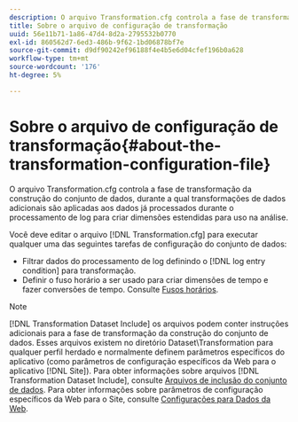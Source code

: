 ```yaml
---
description: O arquivo Transformation.cfg controla a fase de transformação da construção do conjunto de dados, durante a qual transformações de dados adicionais são aplicadas aos dados já processados durante o processamento de log para criar dimensões estendidas para uso na análise.
title: Sobre o arquivo de configuração de transformação
uuid: 56e11b71-1a86-47d4-8d2a-2795532b0770
exl-id: 860562d7-6ed3-486b-9f62-1bd06878bf7e
source-git-commit: d9df90242ef96188f4e4b5e6d04cfef196b0a628
workflow-type: tm+mt
source-wordcount: '176'
ht-degree: 5%

---
```


# Sobre o arquivo de configuração de transformação{#about-the-transformation-configuration-file}

O arquivo Transformation.cfg controla a fase de transformação da construção do conjunto de dados, durante a qual transformações de dados adicionais são aplicadas aos dados já processados durante o processamento de log para criar dimensões estendidas para uso na análise.

Você deve editar o arquivo [!DNL Transformation.cfg] para executar qualquer uma das seguintes tarefas de configuração do conjunto de dados:

* Filtrar dados do processamento de log definindo o [!DNL log entry condition] para transformação.
* Definir o fuso horário a ser usado para criar dimensões de tempo e fazer conversões de tempo. Consulte [Fusos horários](../../../home/c-dataset-const-proc/c-trans-config-file/c-spec-trans-param/c-time-zones.md#concept-9cf16b1cb4874f7d85e1dd950fdb4956).

>[!NOTE]
>
>[!DNL Transformation Dataset Include] os arquivos podem conter instruções adicionais para a fase de transformação da construção do conjunto de dados. Esses arquivos existem no diretório Dataset\Transformation para qualquer perfil herdado e normalmente definem parâmetros específicos do aplicativo (como parâmetros de configuração específicos da Web para o aplicativo [!DNL Site]). Para obter informações sobre arquivos [!DNL Transformation Dataset Include], consulte [Arquivos de inclusão do conjunto de dados](../../../home/c-dataset-const-proc/c-dataset-inc-files/c-abt-dataset-inc-files.md). Para obter informações sobre parâmetros de configuração específicos da Web para o Site, consulte [Configurações para Dados da Web](../../../home/c-dataset-const-proc/c-config-web-data/c-config-web-data.md#concept-9a306b65483a484bb3f6f3c1d7e77519).
